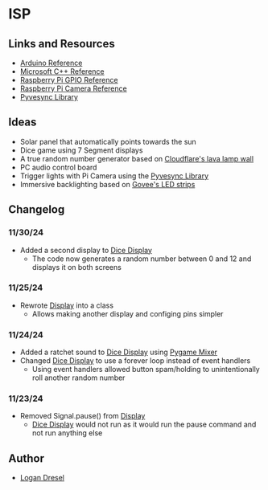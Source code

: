 # ISP

## Links and Resources

* [Arduino Reference](https://docs.arduino.cc/learn/programming/reference/)
* [Microsoft C++ Reference](https://learn.microsoft.com/en-us/cpp/cpp/cpp-language-reference?view=msvc-170)
 * [Raspberry Pi GPIO Reference](https://gpiozero.readthedocs.io)
* [Raspberry Pi Camera Reference](https://datasheets.raspberrypi.com/camera/picamera2-manual.pdf)
* [Pyvesync Library](https://github.com/webdjoe/pyvesync)

## Ideas

* Solar panel that automatically points towards the sun
* Dice game using 7 Segment displays
* A true random number generator based on [Cloudflare's lava lamp wall](https://www.cloudflare.com/learning/ssl/lava-lamp-encryption/)
* PC audio control board
* Trigger lights with Pi Camera using the [Pyvesync Library](https://github.com/webdjoe/pyvesync)
* Immersive backlighting based on [Govee's LED strips](https://us.govee.com/products/govee-gaming-light-strip-g1)

## Changelog
### 11/30/24
* Added a second display to [Dice Display](https://github.com/coollogan876/ISP/blob/main/Pi/diceDisplay.py) 
  * The code now generates a random number between 0 and 12 and displays it on both screens
### 11/25/24
* Rewrote [Display](https://github.com/coollogan876/ISP/blob/main/Pi/Display.py) into a class
  * Allows making another display and configing pins simpler
### 11/24/24
* Added a ratchet sound to [Dice Display](https://github.com/coollogan876/ISP/blob/main/Pi/diceDisplay.py) using [Pygame Mixer](https://www.pygame.org/docs/ref/mixer.html)
* Changed [Dice Display](https://github.com/coollogan876/ISP/blob/main/Pi/diceDisplay.py) to use a forever loop instead of event handlers
  * Using event handlers allowed button spam/holding to unintentionally roll another random number
### 11/23/24
* Removed Signal.pause() from [Display](https://github.com/coollogan876/ISP/blob/main/Pi/Display.py)
  * [Dice Display](https://github.com/coollogan876/ISP/blob/main/Pi/diceDisplay.py) would not run as it would run the pause command and not run anything else
## Author
- [Logan Dresel](https://www.github.com/coollogan876)
